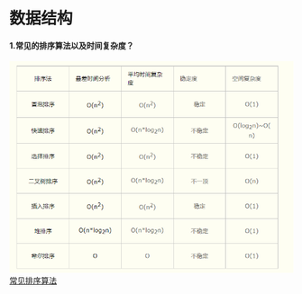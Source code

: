 # 数据结构
#### 1.常见的排序算法以及时间复杂度？
![sort](../image/sort.png)  
[常见排序算法](https://www.cnblogs.com/angelye/p/7508292.html)
